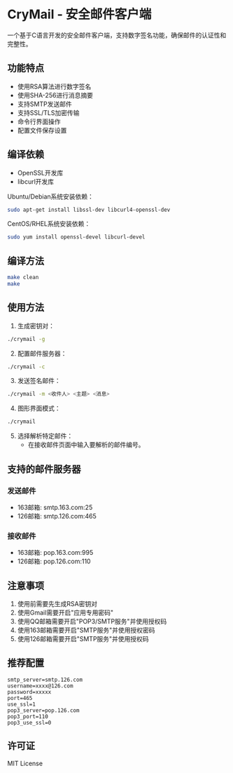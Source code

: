 # CryMail - 安全邮件客户端

一个基于C语言开发的安全邮件客户端，支持数字签名功能，确保邮件的认证性和完整性。

## 功能特点

- 使用RSA算法进行数字签名
- 使用SHA-256进行消息摘要
- 支持SMTP发送邮件
- 支持SSL/TLS加密传输
- 命令行界面操作
- 配置文件保存设置

## 编译依赖

- OpenSSL开发库
- libcurl开发库

Ubuntu/Debian系统安装依赖：
```bash
sudo apt-get install libssl-dev libcurl4-openssl-dev
```

CentOS/RHEL系统安装依赖：
```bash
sudo yum install openssl-devel libcurl-devel
```

## 编译方法

```bash
make clean
make
```

## 使用方法

1. 生成密钥对：
```bash
./crymail -g
```

2. 配置邮件服务器：
```bash
./crymail -c
```

3. 发送签名邮件：
```bash
./crymail -m <收件人> <主题> <消息>
```

4. 图形界面模式：
```bash
./crymail
```

5. 选择解析特定邮件：
   - 在接收邮件页面中输入要解析的邮件编号。

## 支持的邮件服务器

### 发送邮件
- 163邮箱: smtp.163.com:25
- 126邮箱: smtp.126.com:465

### 接收邮件
- 163邮箱: pop.163.com:995
- 126邮箱: pop.126.com:110

## 注意事项

1. 使用前需要先生成RSA密钥对
2. 使用Gmail需要开启"应用专用密码"
3. 使用QQ邮箱需要开启"POP3/SMTP服务"并使用授权码
4. 使用163邮箱需要开启"SMTP服务"并使用授权密码
5. 使用126邮箱需要开启"SMTP服务"并使用授权码

## 推荐配置
```
smtp_server=smtp.126.com
username=xxxx@126.com
password=xxxxx
port=465
use_ssl=1
pop3_server=pop.126.com
pop3_port=110
pop3_use_ssl=0
```

## 许可证

MIT License 